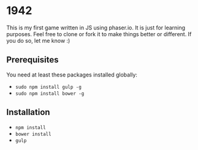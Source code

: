 # 1942

This is my first game written in JS using phaser.io. It is just for learning purposes. Feel free to clone or fork it to make things better or different. If you do so, let me know :)

## Prerequisites
You need at least these packages installed globally:
- ```sudo npm install gulp -g```
- ```sudo npm install bower -g```

## Installation
- ```npm install```
- ```bower install```
- ```gulp```

